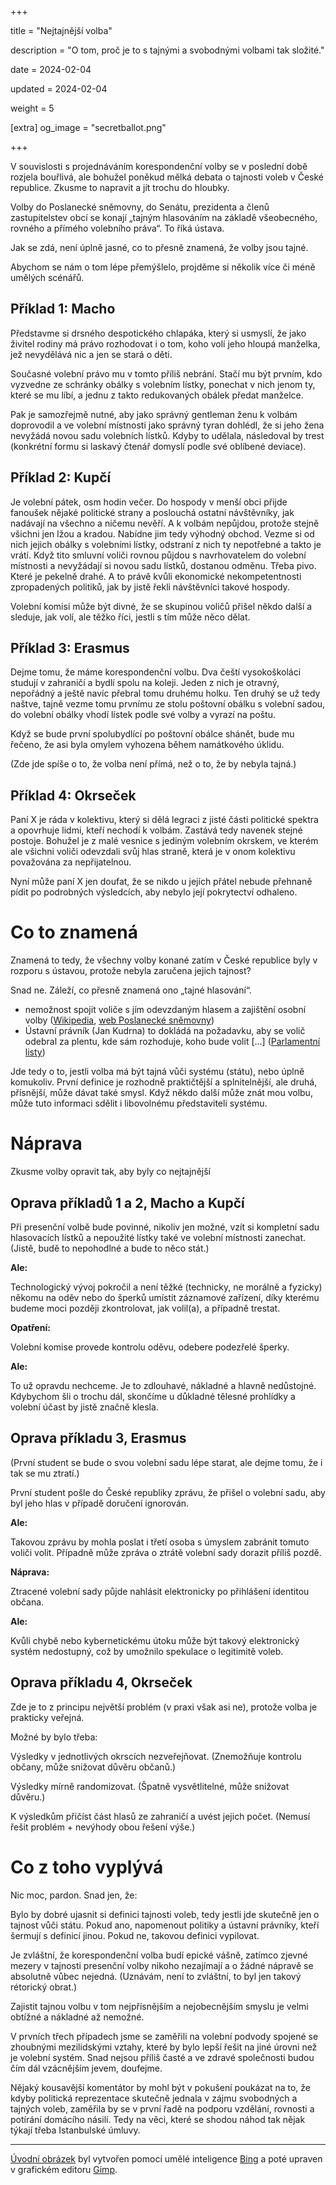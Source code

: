 +++

title = "Nejtajnější volba"

description = "O tom, proč je to s tajnými a svobodnými volbami tak složité."

date = 2024-02-04

updated = 2024-02-04

weight = 5

[extra]
og_image = "secretballot.png"

+++

V souvislosti s projednáváním korespondenční volby se v poslední době rozjela bouřlivá, ale bohužel poněkud mělká debata o tajnosti voleb v České republice. Zkusme to napravit a jít trochu do hloubky.

Volby do Poslanecké sněmovny, do Senátu, prezidenta a členů zastupitelstev obcí se konají „tajným hlasováním na základě všeobecného, rovného a přímého volebního práva“. To říká ústava.

Jak se zdá, není úplně jasné, co to přesně znamená, že volby jsou tajné.

Abychom se nám o tom lépe přemýšlelo, projděme si několik více či méně umělých scénářů.


## Příklad 1: Macho

Představme si drsného despotického chlapáka, který si usmyslí, že jako živitel rodiny má právo rozhodovat i o tom, koho volí jeho hloupá manželka, jež nevydělává nic a jen se stará o děti.

Současné volební právo mu v tomto příliš nebrání. Stačí mu být prvním, kdo vyzvedne ze schránky obálky s volebním lístky, ponechat v nich jenom ty, které se mu líbí, a jednu z takto redukovaných obálek předat manželce.

Pak je samozřejmě nutné, aby jako správný gentleman ženu k volbám doprovodil a ve volební místnosti jako správný tyran dohlédl, že si jeho žena nevyžádá novou sadu volebních lístků. Kdyby to udělala, následoval by trest (konkrétní formu si laskavý čtenář domyslí podle své oblíbené deviace).

## Příklad 2: Kupčí

Je volební pátek, osm hodin večer. Do hospody v menší obci přijde fanoušek nějaké politické strany a poslouchá ostatní návštěvníky, jak nadávají na všechno a ničemu nevěří. A k volbám nepůjdou, protože stejně všichni jen lžou a kradou. Nabídne jim tedy výhodný obchod. Vezme si od nich jejich obálky s volebními lístky, odstraní z nich ty nepotřebné a takto je vrátí. Když tito smluvní voliči rovnou půjdou s navrhovatelem do volební místnosti a nevyžádají si novou sadu lístků, dostanou odměnu. Třeba pivo. Které je pekelně drahé. A to právě kvůli ekonomické nekompetentnosti zpropadených politiků, jak by jistě řekli návštěvníci takové hospody.

Volební komisi může být divné, že se skupinou voličů přišel někdo další a sleduje, jak volí, ale těžko říci, jestli s tím může něco dělat.

## Příklad 3: Erasmus

Dejme tomu, že máme korespondenční volbu. Dva čeští vysokoškoláci studují v zahraničí a bydlí spolu na koleji. Jeden z nich je otravný, nepořádný a ještě navíc přebral tomu druhému holku. Ten druhý se už tedy naštve, tajně vezme tomu prvnímu ze stolu poštovní obálku s volební sadou, do volební obálky vhodí lístek podle své volby a vyrazí na poštu.

Když se bude první spolubydlící po poštovní obálce shánět, bude mu řečeno, že asi byla omylem vyhozena během namátkového úklidu.

(Zde jde spíše o to, že volba není přímá, než o to, že by nebyla tajná.)

## Příklad 4: Okrseček

Paní X je ráda v kolektivu, který si dělá legraci z jisté části politické spektra a opovrhuje lidmi, kteří nechodí k volbám. Zastává tedy navenek stejné postoje. Bohužel je z malé vesnice s jediným volebním okrskem, ve kterém ale všichni voliči odevzdali svůj hlas straně, která je v onom kolektivu považována za nepřijatelnou.

Nyní může paní X jen doufat, že se nikdo u jejích přátel nebude přehnaně pídit po podrobných výsledcích, aby nebylo její pokrytectví odhaleno.

# Co to znamená

Znamená to tedy, že všechny volby konané zatím v České republice byly v rozporu s ústavou, protože nebyla zaručena jejich tajnost?

Snad ne. Záleží, co přesně znamená ono „tajné hlasování“.

- nemožnost spojit voliče s jím odevzdaným hlasem a zajištění osobní volby ([Wikipedia](https://cs.wikipedia.org/wiki/Volebn%C3%AD_pr%C3%A1vo_v_%C4%8Cesku), [web Poslanecké sněmovny](https://www.psp.cz/sqw/hp.sqw?k=301))
- Ústavní právník (Jan Kudrna) to dokládá na požadavku, aby se volič odebral za plentu, kde sám rozhoduje, koho bude volit [...] ([Parlamentní listy](https://www.parlamentnilisty.cz/arena/monitor/Korespondencni-volba-Proti-Ustave-CR-Vali-se-to-ze-vsech-stran-701376))

Jde tedy o to, jestli volba má být tajná vůči systému (státu), nebo úplně komukoliv. První definice je rozhodně praktičtější a splnitelnější, ale druhá, přísnější, může dávat také smysl. Když někdo další může znát mou volbu, může tuto informaci sdělit i libovolnému představiteli systému.

# Náprava

Zkusme volby opravit tak, aby byly co nejtajnější

## Oprava příkladů 1 a 2, Macho a Kupčí

Při presenční volbě bude povinné, nikoliv jen možné, vzít si kompletní sadu hlasovacích lístků a nepoužité lístky také ve volební místnosti zanechat. (Jistě, budě to nepohodlné a bude to něco stát.)

**Ale:**

Technologický vývoj pokročil a není těžké (technicky, ne morálně a fyzicky) někomu na oděv nebo do šperků umístit záznamové zařízení, díky kterému budeme moci později zkontrolovat, jak volil(a), a případně trestat.

**Opatření:**

Volební komise provede kontrolu oděvu, odebere podezřelé šperky.

**Ale:**

To už opravdu nechceme. Je to zdlouhavé, nákladné a hlavně nedůstojné. Kdybychom šli o trochu dál, skončíme u důkladné tělesné prohlídky a volební účast by jistě značně klesla.


## Oprava příkladu 3, Erasmus

(První student se bude o svou volební sadu lépe starat, ale dejme tomu, že i tak se mu ztratí.)

První student pošle do České republiky zprávu, že přišel o volební sadu, aby byl jeho hlas v případě doručení ignorován.

**Ale:**

Takovou zprávu by mohla poslat i třetí osoba s úmyslem zabránit tomuto voliči volit. Případně může zpráva o ztrátě volební sady dorazit příliš pozdě.

**Náprava:**

Ztracené volební sady půjde nahlásit elektronicky po přihlášení identitou občana.

**Ale:**

Kvůli chybě nebo kybernetickému útoku může být takový elektronický systém nedostupný, což by umožnilo spekulace o legitimitě voleb.


## Oprava příkladu 4, Okrseček

Zde je to z principu největší problém (v praxi však asi ne), protože volba je prakticky veřejná.

Možné by bylo třeba:

Výsledky v jednotlivých okrscích nezveřejňovat. (Znemožňuje kontrolu občany, může snižovat důvěru občanů.)

Výsledky mírně randomizovat. (Špatně vysvětlitelné, může snižovat důvěru.)

K výsledkům přičíst část hlasů ze zahraničí a uvést jejich počet. (Nemusí řešit problém + nevýhody obou řešení výše.)

# Co z toho vyplývá

Nic moc, pardon. Snad jen, že:

Bylo by dobré ujasnit si definici tajnosti voleb, tedy jestli jde skutečně jen o tajnost vůči státu. Pokud ano, napomenout politiky a ústavní právníky, kteří šermují s definicí jinou. Pokud ne, takovou definici vypilovat.

Je zvláštní, že korespondenční volba budí epické vášně, zatímco zjevné mezery v tajnosti presenční volby nikoho nezajímají a o žádné nápravě se absolutně vůbec nejedná. (Uznávám, není to zvláštní, to byl jen takový rétorický obrat.)

Zajistit tajnou volbu v tom nejpřísnějším a nejobecnějším smyslu je velmi obtížné a nákladné až nemožné.

V prvních třech případech jsme se zaměřili na volební podvody spojené se zhoubnými mezilidskými vztahy, které by bylo lepší řešit na jiné úrovni než je volební systém. Snad nejsou příliš časté a ve zdravé společnosti budou čím dál vzácnějším jevem, doufejme.

Nějaký kousavější komentátor by mohl být v pokušení poukázat na to, že kdyby politická reprezentace skutečně jednala v zájmu svobodných a tajných voleb, zaměřila by se v první řadě na podporu vzdělání, rovnosti a potírání domácího násilí. Tedy na věci, které se shodou náhod tak nějak týkají třeba Istanbulské úmluvy.

---

[Úvodní obrázek](https://primitiweb.cz/blog/img/og/secretballot.png) byl vytvořen pomocí umělé inteligence [Bing](https://www.bing.com/images/create/) a poté upraven v grafickém editoru [Gimp](https://www.gimp.org/).
